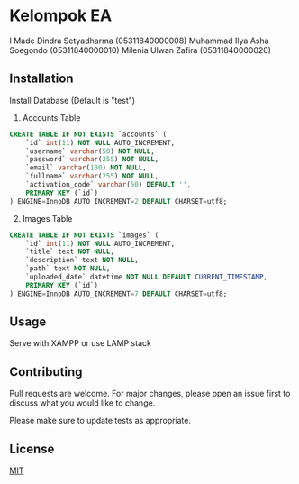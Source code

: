 # Kelompok EA

I Made Dindra Setyadharma (05311840000008)
Muhammad Ilya Asha Soegondo (05311840000010)
Milenia Ulwan Zafira (05311840000020)

## Installation

Install Database (Default is "test")
1. Accounts Table

```sql
CREATE TABLE IF NOT EXISTS `accounts` (
    `id` int(11) NOT NULL AUTO_INCREMENT, 
    `username` varchar(50) NOT NULL, 
    `password` varchar(255) NOT NULL, 
    `email` varchar(100) NOT NULL,
    `fullname` varchar(255) NOT NULL,
    `activation_code` varchar(50) DEFAULT '',
    PRIMARY KEY (`id`)
) ENGINE=InnoDB AUTO_INCREMENT=2 DEFAULT CHARSET=utf8;
```

2. Images Table

```sql
CREATE TABLE IF NOT EXISTS `images` (
	`id` int(11) NOT NULL AUTO_INCREMENT,
	`title` text NOT NULL,
  	`description` text NOT NULL,
  	`path` text NOT NULL,
  	`uploaded_date` datetime NOT NULL DEFAULT CURRENT_TIMESTAMP,
	PRIMARY KEY (`id`)
) ENGINE=InnoDB AUTO_INCREMENT=7 DEFAULT CHARSET=utf8;
```

## Usage

Serve with XAMPP or use LAMP stack

## Contributing
Pull requests are welcome. For major changes, please open an issue first to discuss what you would like to change.

Please make sure to update tests as appropriate.

## License
[MIT](https://choosealicense.com/licenses/mit/)